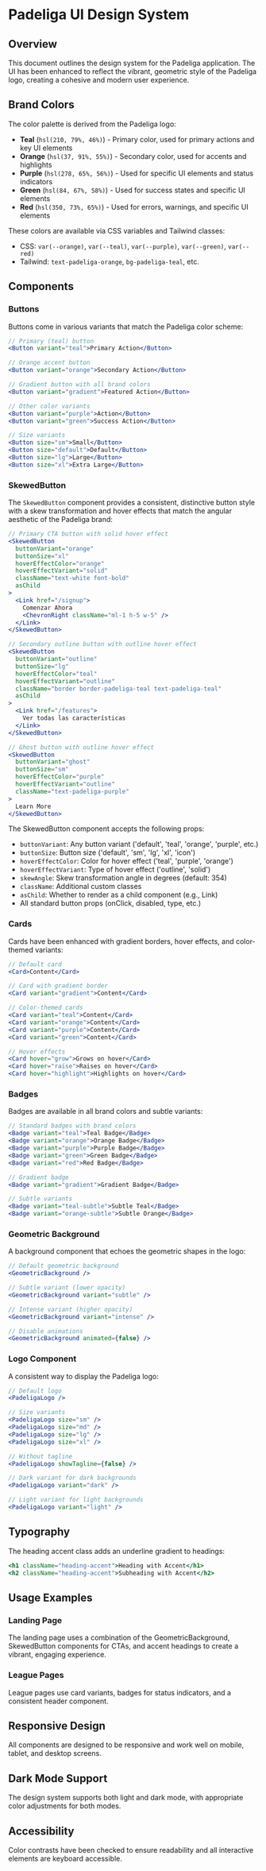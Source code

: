 # Padeliga UI Design System

## Overview

This document outlines the design system for the Padeliga application. The UI has been enhanced to reflect the vibrant, geometric style of the Padeliga logo, creating a cohesive and modern user experience.

## Brand Colors

The color palette is derived from the Padeliga logo:

- **Teal** (`hsl(210, 79%, 46%)`) - Primary color, used for primary actions and key UI elements
- **Orange** (`hsl(37, 91%, 55%)`) - Secondary color, used for accents and highlights
- **Purple** (`hsl(278, 65%, 56%)`) - Used for specific UI elements and status indicators
- **Green** (`hsl(84, 67%, 58%)`) - Used for success states and specific UI elements
- **Red** (`hsl(350, 73%, 65%)`) - Used for errors, warnings, and specific UI elements

These colors are available via CSS variables and Tailwind classes:

- CSS: `var(--orange)`, `var(--teal)`, `var(--purple)`, `var(--green)`, `var(--red)`
- Tailwind: `text-padeliga-orange`, `bg-padeliga-teal`, etc.

## Components

### Buttons

Buttons come in various variants that match the Padeliga color scheme:

```jsx
// Primary (teal) button
<Button variant="teal">Primary Action</Button>

// Orange accent button
<Button variant="orange">Secondary Action</Button>

// Gradient button with all brand colors
<Button variant="gradient">Featured Action</Button>

// Other color variants
<Button variant="purple">Action</Button>
<Button variant="green">Success Action</Button>

// Size variants
<Button size="sm">Small</Button>
<Button size="default">Default</Button>
<Button size="lg">Large</Button>
<Button size="xl">Extra Large</Button>
```

### SkewedButton

The `SkewedButton` component provides a consistent, distinctive button style with a skew transformation and hover effects that match the angular aesthetic of the Padeliga brand:

```jsx
// Primary CTA button with solid hover effect
<SkewedButton
  buttonVariant="orange"
  buttonSize="xl"
  hoverEffectColor="orange"
  hoverEffectVariant="solid"
  className="text-white font-bold"
  asChild
>
  <Link href="/signup">
    Comenzar Ahora
    <ChevronRight className="ml-1 h-5 w-5" />
  </Link>
</SkewedButton>

// Secondary outline button with outline hover effect
<SkewedButton
  buttonVariant="outline"
  buttonSize="lg"
  hoverEffectColor="teal"
  hoverEffectVariant="outline"
  className="border border-padeliga-teal text-padeliga-teal"
  asChild
>
  <Link href="/features">
    Ver todas las características
  </Link>
</SkewedButton>

// Ghost button with outline hover effect
<SkewedButton
  buttonVariant="ghost"
  buttonSize="sm"
  hoverEffectColor="purple"
  hoverEffectVariant="outline"
  className="text-padeliga-purple"
>
  Learn More
</SkewedButton>
```

The SkewedButton component accepts the following props:

- `buttonVariant`: Any button variant ('default', 'teal', 'orange', 'purple', etc.)
- `buttonSize`: Button size ('default', 'sm', 'lg', 'xl', 'icon')
- `hoverEffectColor`: Color for hover effect ('teal', 'purple', 'orange')
- `hoverEffectVariant`: Type of hover effect ('outline', 'solid')
- `skewAngle`: Skew transformation angle in degrees (default: 354)
- `className`: Additional custom classes
- `asChild`: Whether to render as a child component (e.g., Link)
- All standard button props (onClick, disabled, type, etc.)

### Cards

Cards have been enhanced with gradient borders, hover effects, and color-themed variants:

```jsx
// Default card
<Card>Content</Card>

// Card with gradient border
<Card variant="gradient">Content</Card>

// Color-themed cards
<Card variant="teal">Content</Card>
<Card variant="orange">Content</Card>
<Card variant="purple">Content</Card>
<Card variant="green">Content</Card>

// Hover effects
<Card hover="grow">Grows on hover</Card>
<Card hover="raise">Raises on hover</Card>
<Card hover="highlight">Highlights on hover</Card>
```

### Badges

Badges are available in all brand colors and subtle variants:

```jsx
// Standard badges with brand colors
<Badge variant="teal">Teal Badge</Badge>
<Badge variant="orange">Orange Badge</Badge>
<Badge variant="purple">Purple Badge</Badge>
<Badge variant="green">Green Badge</Badge>
<Badge variant="red">Red Badge</Badge>

// Gradient badge
<Badge variant="gradient">Gradient Badge</Badge>

// Subtle variants
<Badge variant="teal-subtle">Subtle Teal</Badge>
<Badge variant="orange-subtle">Subtle Orange</Badge>
```

### Geometric Background

A background component that echoes the geometric shapes in the logo:

```jsx
// Default geometric background
<GeometricBackground />

// Subtle variant (lower opacity)
<GeometricBackground variant="subtle" />

// Intense variant (higher opacity)
<GeometricBackground variant="intense" />

// Disable animations
<GeometricBackground animated={false} />
```

### Logo Component

A consistent way to display the Padeliga logo:

```jsx
// Default logo
<PadeligaLogo />

// Size variants
<PadeligaLogo size="sm" />
<PadeligaLogo size="md" />
<PadeligaLogo size="lg" />
<PadeligaLogo size="xl" />

// Without tagline
<PadeligaLogo showTagline={false} />

// Dark variant for dark backgrounds
<PadeligaLogo variant="dark" />

// Light variant for light backgrounds
<PadeligaLogo variant="light" />
```

## Typography

The heading accent class adds an underline gradient to headings:

```jsx
<h1 className="heading-accent">Heading with Accent</h1>
<h2 className="heading-accent">Subheading with Accent</h2>
```

## Usage Examples

### Landing Page

The landing page uses a combination of the GeometricBackground, SkewedButton components for CTAs, and accent headings to create a vibrant, engaging experience.

### League Pages

League pages use card variants, badges for status indicators, and a consistent header component.

## Responsive Design

All components are designed to be responsive and work well on mobile, tablet, and desktop screens.

## Dark Mode Support

The design system supports both light and dark mode, with appropriate color adjustments for both modes.

## Accessibility

Color contrasts have been checked to ensure readability and all interactive elements are keyboard accessible.
